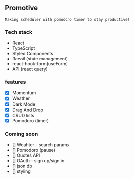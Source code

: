 ## Promotive

`Making scheduler with pomodoro timer to stay productive!`

### Tech stack

- React
- TypeScript
- Styled Components
- Recoil (state management)
- react-hook-form(useForm)
- API (react query)

### features

- [x] Momentum
- [x] Weather
- [x] Dark Mode
- [x] Drag And Drop
- [x] CRUD lists
- [x] Pomodoro (timer)

### Coming soon

- [] Weahter - search params
- [] Pomodoro (pause)
- [] Quotes API
- [] OAuth - sign up/sign in
- [] json db
- [] styling
